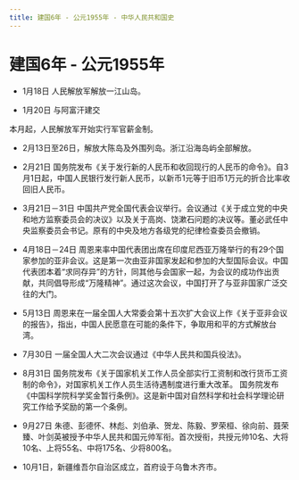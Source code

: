 ```yaml
---
title: 建国6年 - 公元1955年 - 中华人民共和国史
---
```


# 建国6年 - 公元1955年

+ 1月18日 人民解放军解放一江山岛。

+ 1月20日 与阿富汗建交

本月起，人民解放军开始实行军官薪金制。

+ 2月13日至26日，解放大陈岛及外围列岛。浙江沿海岛屿全部解放。

+ 2月21日 国务院发布《关于发行新的人民币和收回现行的人民币的命令》。自3月1日起，中国人民银行发行新人民币，以新币1元等于旧币1万元的折合比率收回旧人民币。

+ 3月21日－31日 中国共产党全国代表会议举行。会议通过《关于成立党的中央和地方监察委员会的决议》以及关于高岗、饶漱石问题的决议等。董必武任中央监察委员会书记。原有的中央及地方各级党的纪律检查委员会撤销。

+ 4月18日－24日 周恩来率中国代表团出席在印度尼西亚万隆举行的有29个国家参加的亚非会议。这是第一次由亚非国家发起和参加的大型国际会议。中国代表团本着“求同存异”的方针，同其他与会国家一起，为会议的成功作出贡献，共同倡导形成“万隆精神”。通过这次会议，中国打开了与亚非国家广泛交往的大门。

+ 5月13日 周恩来在一届全国人大常委会第十五次扩大会议上作《关于亚非会议的报告》，指出，中国人民愿意在可能的条件下，争取用和平的方式解放台湾。

+ 7月30日 一届全国人大二次会议通过《中华人民共和国兵役法》。

+ 8月31日 国务院发布《关于国家机关工作人员全部实行工资制和改行货币工资制的命令》，对国家机关工作人员生活待遇制度进行重大改革。
    国务院发布《中国科学院科学奖金暂行条例》。这是新中国对自然科学和社会科学理论研究工作给予奖励的第一个条例。

+ 9月27日 朱德、彭德怀、林彪、刘伯承、贺龙、陈毅、罗荣桓、徐向前、聂荣臻、叶剑英被授予中华人民共和国元帅军衔。首次授衔，共授元帅10名、大将10名、上将55名、中将175名、少将800名。

+ 10月1日，新疆维吾尔自治区成立，首府设于乌鲁木齐市。